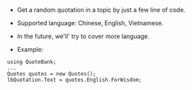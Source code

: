 * Get a random quotation in a topic by just a few line of code. 
* Supported language: Chinese, English, Vietnamese.
* In the future, we'll' try to cover more language.

* Example:
```
using QuoteBank;
...
Quotes quotes = new Quotes();
lbQuotation.Text = quotes.English.ForWisdom;
```